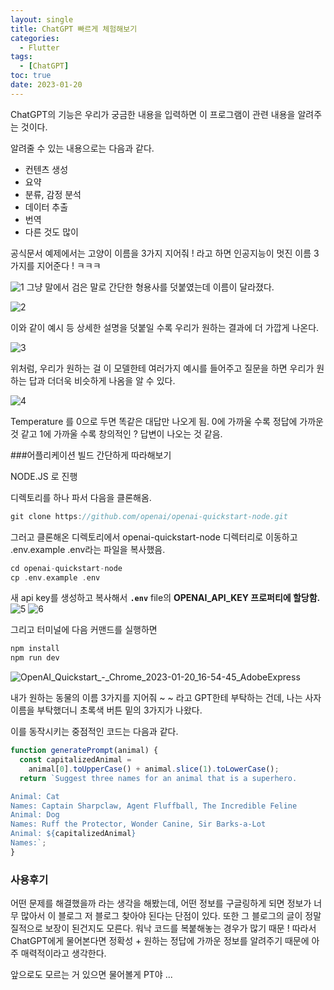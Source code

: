 ```yaml
---
layout: single
title: ChatGPT 빠르게 체험해보기
categories:
  - Flutter
tags:
  - [ChatGPT]
toc: true
date: 2023-01-20
---
```


ChatGPT의 기능은 우리가 궁금한 내용을 입력하면 이 프로그램이 관련 내용을 알려주는 것이다.

알려줄 수 있는 내용으로는 다음과 같다.

- 컨텐츠 생성
- 요약
- 분류, 감정 분석
- 데이터 추출
- 번역
- 다른 것도 많이

공식문서 예제에서는 고양이 이름을 3가지 지어줘 ! 라고 하면 인공지능이 멋진 이름 3가지를 지어준다 ! ㅋㅋㅋ

![1](https://user-images.githubusercontent.com/110464205/213746301-a428c61b-850c-49bf-8d2a-13d78d53c652.png)
그냥 말에서 검은 말로 간단한 형용사를 덧붙였는데 이름이 달라졌다. 

![2](https://user-images.githubusercontent.com/110464205/213746322-17c96295-5180-4aac-8887-5d6392703f93.png)

이와 같이 예시 등 상세한 설명을 덧붙일 수록 우리가 원하는 결과에 더 가깝게 나온다. 

![3](https://user-images.githubusercontent.com/110464205/213746362-49c40d19-014b-4821-adf5-3851f007888e.png)

위처럼, 우리가 원하는 걸 이 모델한테 여러가지 예시를 들어주고 질문을 하면 우리가 원하는 답과 더더욱 비슷하게 나옴을 알 수 있다.

![4](https://user-images.githubusercontent.com/110464205/213746379-853d2148-b749-42c3-8beb-c6662b945768.png)

Temperature 를 0으로 두면 똑같은 대답만 나오게 됨. 0에 가까울 수록 정답에 가까운 것 같고 1에 가까울 수록 창의적인 ? 답변이 나오는 것 같음.


###어플리케이션 빌드 간단하게 따라해보기 

NODE.JS 로 진행

디렉토리를 하나 파서 다음을 클론해옴.
```dart
git clone https://github.com/openai/openai-quickstart-node.git
```

그러고 클론해온 디렉토리에서 openai-quickstart-node 디렉터리로 이동하고 .env.example .env라는 파일을 복사했음.
```dart
cd openai-quickstart-node
cp .env.example .env
```

새 api key를 생성하고 복사해서 **`.env`** file의 **OPENAI_API_KEY 프로퍼티에 할당함.**
![5](https://user-images.githubusercontent.com/110464205/213746425-19b298ca-4d07-4943-9a06-c52ad38b3b6f.png)
![6](https://user-images.githubusercontent.com/110464205/213746463-ea705d53-c1cf-410d-9cac-df985f77536a.png)

그리고 터미널에 다음 커맨드를 실행하면
```dart
npm install
npm run dev
```

![OpenAI_Quickstart_-_Chrome_2023-01-20_16-54-45_AdobeExpress](https://user-images.githubusercontent.com/110464205/213742872-0f5c16c1-c113-4750-83d0-5ba5cd07cf40.gif)

내가 원하는 동물의 이름 3가지를 지어줘 ~ ~ 라고 GPT한테 부탁하는 건데, 나는 사자 이름을 부탁했더니 초록색 버튼 밑의 3가지가 나왔다.

이를 동작시키는 중점적인 코드는 다음과 같다. 
```jsx
function generatePrompt(animal) {
  const capitalizedAnimal =
    animal[0].toUpperCase() + animal.slice(1).toLowerCase();
  return `Suggest three names for an animal that is a superhero.

Animal: Cat
Names: Captain Sharpclaw, Agent Fluffball, The Incredible Feline
Animal: Dog
Names: Ruff the Protector, Wonder Canine, Sir Barks-a-Lot
Animal: ${capitalizedAnimal}
Names:`;
}
```

### 사용후기

어떤 문제를 해결했을까 라는 생각을 해봤는데, 어떤 정보를 구글링하게 되면 정보가 너무 많아서 이 블로그 저 블로그 찾아야 된다는 단점이 있다.
또한 그 블로그의 글이 정말 질적으로 보장이 된건지도 모른다. 워낙 코드를 복붙해놓는 경우가 많기 때문 ! 
따라서 ChatGPT에게 물어본다면 정확성 + 원하는 정답에 가까운 정보를 알려주기 때문에 아주 매력적이라고 생각한다. 

앞으로도 모르는 거 있으면 물어볼게 PT야 ... 

